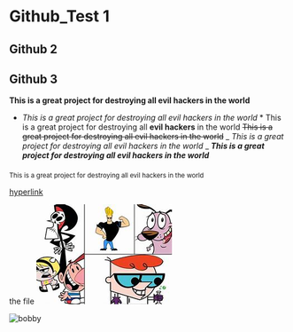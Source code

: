 # Github_Test 1
## Github 2
## Github 3
**This is a great project for destroying all evil hackers in the world**
* *This is a great project for destroying all evil hackers in the world* *
This is a great project for destroying all **evil hackers** in the world
~~This is a great project for destroying all evil hackers in the world~~
_ _This is a great project for destroying all evil hackers in the world_ _
***This is a great project for destroying all evil hackers in the world***

<sub>This is a great project for destroying all</sup> evil hackers in the world

[hyperlink](https://pizza.com)
  
the file ![cartoon](File/OIP.jpg)


![bobby](https://images-na.ssl-images-amazon.com/images/I/81sgaRWRjvL._RI_.jpg)
